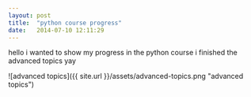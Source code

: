 ```yaml
---
layout: post
title:  "python course progress"
date:   2014-07-10 12:11:29
---
```


hello i wanted to show my progress in the python course i finished the advanced topics yay

![advanced topics]({{ site.url }}/assets/advanced-topics.png "advanced topics")
